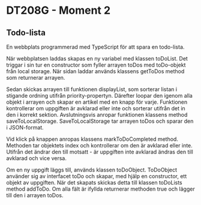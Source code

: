 # DT208G - Moment 2
## Todo-lista

En webbplats programmerad med TypeScript för att spara en todo-lista.

När webbplatsen laddas skapas en ny variabel med klassen toDoList. Det triggar i sin tur en constructor som fyller arrayen toDos med toDo-objekt från local storage. När sidan laddar används klassens getToDos method som returnerar arrayen.

Sedan skickas arrayen till funktionen displayList, som sorterar listan i stigande ordning utifrån priority-propertyn. Därefter loopar den igenom alla objekt i arrayen och skapar en artikel med en knapp för varje. Funktionen kontrollerar om uppgiften är avklarad eller inte och sorterar utifrån det in den i korrekt sektion. Avslutningsvis anropar funktionen klassens method saveToLocalStorage. SaveToLocalStorage tar arrayen toDos och sparar den i JSON-format.

Vid klick på knappen anropas klassens markToDoCompleted method. Methoden tar objektets index och kontrollerar om den är avklarad eller inte. Utifrån det ändrar den till motsatt - är uppgiften inte avklarad ändras den till avklarad och vice versa. 

Om en ny uppgift läggs till, används klassen toDoObject. ToDoObject använder sig av interfacet toDo och skapar, med hjälp en constructor, ett objekt av uppgiften. När det skapats skickas detta till klassen toDoLists method addToDo. Om alla fält är ifyllda returnerar methoden true och lägger till den i arrayen toDos.